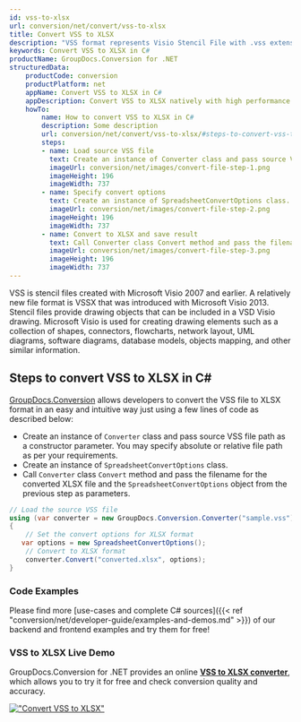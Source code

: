 ```yaml
---
id: vss-to-xlsx
url: conversion/net/convert/vss-to-xlsx
title: Convert VSS to XLSX
description: "VSS format represents Visio Stencil File with .vss extension. Learn how to convert VSS to XLSX file programmatically in C# language using GroupDocs.Conversion for .NET library."
keywords: Convert VSS to XLSX in C#
productName: GroupDocs.Conversion for .NET
structuredData:
    productCode: conversion
    productPlatform: net
    appName: Convert VSS to XLSX in C#
    appDescription: Convert VSS to XLSX natively with high performance using C# language and server side GroupDocs.Conversion for .NET APIs, without the use of any software like Microsoft or Open Office.
    howTo:
        name: How to convert VSS to XLSX in C# 
        description: Some description
        url: conversion/net/convert/vss-to-xlsx/#steps-to-convert-vss-to-xlsx-in-c
        steps:
        - name: Load source VSS file 
          text: Create an instance of Converter class and pass source VSS file path as a constructor parameter. You may specify absolute or relative file path as per your requirements. 
          imageUrl: conversion/net/images/convert-file-step-1.png
          imageHeight: 196
          imageWidth: 737
        - name: Specify convert options 
          text: Create an instance of SpreadsheetConvertOptions class.
          imageUrl: conversion/net/images/convert-file-step-2.png
          imageHeight: 196
          imageWidth: 737
        - name: Convert to XLSX and save result 
          text: Call Converter class Convert method and pass the filename for the converted HTML file and the SpreadsheetConvertOptions object from the previous step as parameters.
          imageUrl: conversion/net/images/convert-file-step-3.png
          imageHeight: 196
          imageWidth: 737
---
```


VSS is stencil files created with Microsoft Visio 2007 and earlier. A relatively new file format is VSSX that was introduced with Microsoft Visio 2013. Stencil files provide drawing objects that can be included in a VSD Visio drawing. Microsoft Visio is used for creating drawing elements such as a collection of shapes, connectors, flowcharts, network layout, UML diagrams, software diagrams, database models, objects mapping, and other similar information.

## Steps to convert VSS to XLSX in C#

[GroupDocs.Conversion](https://products.groupdocs.com/conversion/net) allows developers to convert the VSS file to XLSX format in an easy and intuitive way just using a few lines of code as described below:

* Create an instance of `Converter` class and pass source VSS file path as a constructor parameter. You may specify absolute or relative file path as per your requirements. 
* Create an instance of `SpreadsheetConvertOptions` class.
* Call `Converter` class `Convert` method and pass the filename for the converted XLSX file and the `SpreadsheetConvertOptions` object from the previous step as parameters.

```csharp
// Load the source VSS file
using (var converter = new GroupDocs.Conversion.Converter("sample.vss"))
{
    // Set the convert options for XLSX format
   var options = new SpreadsheetConvertOptions();
    // Convert to XLSX format
    converter.Convert("converted.xlsx", options);
}
```

### Code Examples

Please find more [use-cases and complete C# sources]({{< ref "conversion/net/developer-guide/examples-and-demos.md" >}}) of our backend and frontend examples and try them for free!

### VSS to XLSX Live Demo

GroupDocs.Conversion for .NET provides an online [**VSS to XLSX converter**](https://products.groupdocs.app/conversion/vss-to-xlsx), which allows you to try it for free and check conversion quality and accuracy.

[!["Convert VSS to XLSX"](conversion/net/images/convert-to-xlsx/convert-vss-to-xlsx.png)](https://products.groupdocs.app/conversion/vss-to-xlsx)